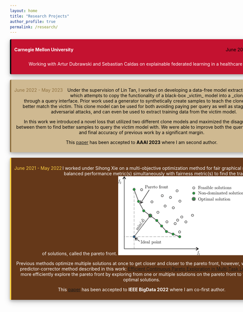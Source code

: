 ```yaml
---
layout: home
title: "Research Projects"
author_profile: true
permalink: /research/
---
```


<style>
div.polaroid {
  width: 800px;
  box-shadow: 0 4px 8px 0 rgba(0, 0, 0, 0.2), 0 6px 20px 0 rgba(0, 0, 0, 0.19);
  text-align: center;
}

div.container {
  padding: 10px;
}
.alignleft {
	float: left;
}
.alignright {
	float: right;
}
</style>

<body>


<div class="polaroid" style='background-color:#C41230; color: #FFFFFF; border-left: solid #000000 4px; border-radius: 4px; padding:0.7em;'>
<p class="alignleft"><b>Carnegie Mellon University</b></p>
<p class="alignright"><span style="color:#000000">June 2023 - Present</span></p>
<div style="clear: both;"></div>
<p style='margin-left:1em;'>
Working with Artur Dubrawski and Sebastian Caldas on explainable federated learning in a healthcare setting.
</p></div>
<br>

<div class="polaroid" style='background-color:#CFB991; color: #000000; border-left: solid #8E6F3E 4px; border-radius: 4px; padding:0.7em;'>
<div>
  <p class="alignleft"; style='margin-top:1em><b>Purdue University</b></p>
  <p class="alignright"; style='margin-top:1em><span style="color:#8E6F3E">June 2022 - May 2023</span></p>
</div>
<p style='margin-left:1em;'>
Under the supervision of Lin Tan, I worked on developing a data-free model extraction attack, which attempts to copy the functionality of a black-box _victim_ model into a _clone model_ through a query interface. Prior work used a generator to synthetically create samples to teach the clone model to better match the victim. This clone model can be used for both avoiding paying per query as well as staging further adversarial attacks, and can even be used to extract training data from the victim model.

In this work we introduced a novel loss that utilized two different clone models and maximized the disagreement between them to find better samples to query the victim model with. We were able to improve both the query efficiency and final accuracy of previous work by a significant margin.

This <a href="https://www.cs.purdue.edu/homes/lintan/publications/disguide-aaai23.pdf">paper</a> has been accepted to <b>AAAI 2023</b> where I am second author.
</p></div>
<br>

<div class="polaroid" style='background-color:#653819; color: #FFFFFF; border-left: solid #FED141 4px; border-radius: 4px; padding:0.7em;'>
<div>
  <p class="alignleft"; style='margin-top:1em><b>Lehigh University</b></p>
  <p class="alignright"; style='margin-top:1em><span style="color:#FED141">June 2021 - May 2022</span></p>
</div>
<p style='margin-left:1em;'>
I worked under Sihong Xie on a multi-objective optimization method for fair graphical models, that balanced performance metric(s) simultaneously with fairness metric(s) to find the tradeoff curve of solutions, called the pareto front.

<img src="https://github.com/ericenouen/ericenouen.github.io/blob/master/assets/image/ParetoFront.png?raw=true" alt="Pareto Front - A computational multi-objective optimization method to improve energy efficiency and thermal comfort in dwellings">
<br>

Previous methods optimize multiple solutions at once to get closer and closer to the pareto front, however, we used the predictor-corrector method described in this work: <a href="https://arxiv.org/abs/2006.16434">Efficient Continuous Pareto Exploration in Multi-Task Learning</a> to more efficiently explore the pareto front by exploring from one or multiple solutions on the pareto front to find more optimal solutions.

This <a href="http://www.cse.lehigh.edu/~sxie/paper/bigdata2022.pdf">paper</a> has been accepted to <b>IEEE BigData 2022</b> where I am co-first author.

</p></div>

</body>
